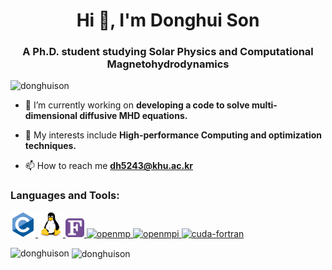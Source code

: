 <h1 align="center">Hi 👋, I'm Donghui Son</h1>
<h3 align="center">A Ph.D. student studying Solar Physics and Computational Magnetohydrodynamics</h3>

<p align="left"> <img src="https://komarev.com/ghpvc/?username=donghuison&label=Profile%20views&color=0e75b6&style=flat" alt="donghuison" /> </p>

- 🔭 I’m currently working on **developing a code to solve multi-dimensional diffusive MHD equations.**

- 💬 My interests include **High-performance Computing and optimization techniques.**

- 📫 How to reach me **dh5243@khu.ac.kr**


<h3 align="left">Languages and Tools:</h3>
<p align="left"> 
 <a href="https://www.cprogramming.com/" target="_blank" rel="noreferrer"> <img src="https://raw.githubusercontent.com/devicons/devicon/master/icons/c/c-original.svg" alt="c" width="40" height="40"/> 
 </a> 
  <a href="https://www.linux.org/" target="_blank" rel="noreferrer"> <img src="https://raw.githubusercontent.com/devicons/devicon/master/icons/linux/linux-original.svg" alt="linux" width="40"height="40"/> 
 </a>
 <a href="https://fortran-lang.org/" target="_blank" rel="noreferrer"> <img src="https://raw.githubusercontent.com/devicons/devicon/master/icons/fortran/fortran-original.svg" alt="fortran" height="30"/>
 </a>
  </a>
  <a href="https://www.openmp.org/" target="_blank" rel="noreferrer">
    <img src="https://upload.wikimedia.org/wikipedia/commons/e/eb/OpenMP_logo.png" alt="openmp" height="30"/>
  </a>
    <a href="https://www.open-mpi.org/" target="_blank" rel="noreferrer">
    <img src="https://www.open-mpi.org/images/open-mpi-logo.png" alt="openmpi" height="30"/>
  </a>
    <a href="https://developer.nvidia.com/cuda-fortran" target="_blank" rel="noreferrer">
    <img src="https://d29g4g2dyqv443.cloudfront.net/sites/default/files/akamai/cuda/images/Cuda_Fortran_icon_green.jpg" alt="cuda-fortran" height="30"/>
  </a>
</p>



<p><img align="left" src="https://github-readme-stats.vercel.app/api/top-langs?username=donghuison&show_icons=true&locale=en&layout=compact" alt="donghuison" /></p>

<p>&nbsp;<img align="center" src="https://github-readme-stats.vercel.app/api?username=donghuison&show_icons=true&locale=en" alt="donghuison" /></p>
